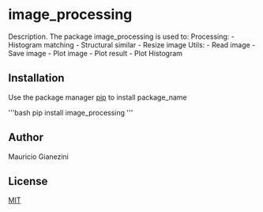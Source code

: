 # image_processing

Description.
The package image_processing is used to:
    Processing:
        - Histogram matching
        - Structural similar
        - Resize image
    Utils:
        - Read image
        - Save image
        - Plot image
        - Plot result
        - Plot Histogram

## Installation

Use the package manager [pip](http://pip.pypa.io/en/stable/) to install package_name

'''bash
pip install image_processing
'''

## Author
Mauricio Gianezini

## License
[MIT](http://choosealicense.com/licenses/mit)